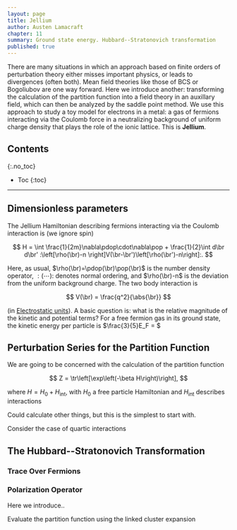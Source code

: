 ```yaml
---
layout: page
title: Jellium
author: Austen Lamacraft
chapter: 11
summary: Ground state energy. Hubbard--Stratonovich transformation
published: true
---
```


<p class="message">
There are many situations in which an approach based on finite orders of perturbation theory either misses important physics, or leads to divergences (often both). Mean field theories like those of BCS or Bogoliubov are one way forward. Here we introduce another: transforming the calculation of the partition function into a field theory in an auxillary field, which can then be analyzed by the saddle point method. We use this approach to study a toy model for electrons in a metal: a gas of fermions interacting via the Coulomb force in a neutralizing background of uniform charge density that plays the role of the ionic lattice. This is <strong>Jellium</strong>.
</p>

## Contents
{:.no_toc}

* Toc
{:toc}

---

## Dimensionless parameters

The Jellium Hamiltonian describing fermions interacting via the Coulomb interaction is (we ignore spin)

$$
H = \int \frac{1}{2m}\nabla\pdop\cdot\nabla\pop + \frac{1}{2}\int d\br d\br' :\left[\rho(\br)-n
\right]V(\br-\br')\left[\rho(\br')-n\right]:.
$$

Here, as usual, $\rho(\br)=\pdop(\br)\pop(\br)$ is the number density operator, $:(\cdots):$ denotes normal ordering, and $\rho(\br)-n$ is the deviation from the uniform background charge. The two body interaction is

$$
V(\br) = \frac{q^2}{\abs{\br}}
$$

(in [Electrostatic units](https://en.wikipedia.org/wiki/Electrostatic_units)). A basic question is: what is the relative magnitude of the kinetic and potential terms? For a free fermion gas in its ground state, the kinetic energy per particle is $\frac{3}{5}E_F = $


## Perturbation Series for the Partition Function

We are going to be concerned with the calculation of the partition function

$$
Z = \tr\left[\exp\left(-\beta H\right)\right],
$$

where $H=H_0+H_\text{int}$, with $H_0$ a free particle Hamiltonian and $H_\text{int}$ describes interactions

Could calculate other things, but this is the simplest to start with.

Consider the case of quartic interactions

## The Hubbard--Stratonovich Transformation



### Trace Over Fermions

### Polarization Operator



Here we introduce..

Evaluate the partition function using the linked cluster expansion
